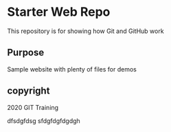 # Starter Web Repo

This repository is for showing how Git and GitHub work

## Purpose

Sample website with plenty of files for demos

## copyright
2020 GIT Training

dfsdgfdsg
sfdgfdgfdgdgh
